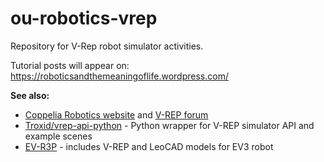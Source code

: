 # ou-robotics-vrep
Repository for V-Rep robot simulator activities.

Tutorial posts will appear on: https://roboticsandthemeaningoflife.wordpress.com/


__See also:__

- [Coppelia Robotics website](http://www.coppeliarobotics.com/) and [V-REP forum](http://www.forum.coppeliarobotics.com/index.php)
- [Troxid/vrep-api-python](https://github.com/Troxid/vrep-api-python) - Python wrapper for V-REP simulator API and example scenes
- [EV-R3P](https://github.com/albmardom/EV-R3P) - includes V-REP and LeoCAD models for EV3 robot
